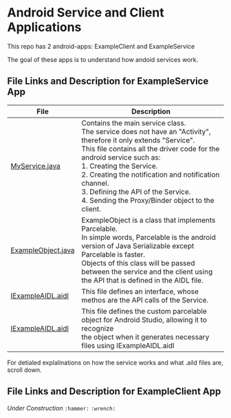 # Android Service and Client Applications

This repo has 2 android-apps: ExampleClient and ExampleService

The goal of these apps is to understand how andoid services work.

## File Links and Description for ExampleService App


| File | Description |
| --- | --- |
| [MyService.java](https://github.com/yashkurkure/android-services_java_example/blob/main/ExampleService/app/src/main/java/com/cs478/exampleservice/MyService.java) | Contains the main service class.<br>The service does not have an "Activity", therefore it only extends "Service".<br>This file contains all the driver code for the android service such as:<br>1. Creating the Service.<br>2. Creating the notification and notification channel.<br>3. Defining the API of the Service.<br>4. Sending the Proxy/Binder object to the client. |
| [ExampleObject.java](https://github.com/yashkurkure/android-services_java_example/blob/main/ExampleService/app/src/main/java/com/cs478/services/ExampleObject.java) | ExampleObject is a class that implements Parcelable.<br>In simple words, Parcelable is the android version of Java Serializable except Parcelable is faster.<br>Objects of this class will be passed between the service and the client using the API that is defined in the AIDL file. |
| [IExampleAIDL.aidl](https://github.com/yashkurkure/android-services_java_example/blob/main/ExampleService/app/src/main/aidl/com/cs478/services/IExampleAIDL.aidl) | This file defines an interface, whose methos are the API calls of the Service.|
| [IExampleAIDL.aidl](https://github.com/yashkurkure/android-services_java_example/blob/main/ExampleService/app/src/main/aidl/com/cs478/services/ExampleObject.aidl) | This file defines the custom parcelable object for Android Studio, allowing it to recognize <br>the object when it generates necessary files using IExampleAIDL.aidl |

For detialed explalinations on how the service works and what .aild files are, scroll down.

## File Links and Description for ExampleClient App

*Under Construction* `:hammer:` `:wrench:`